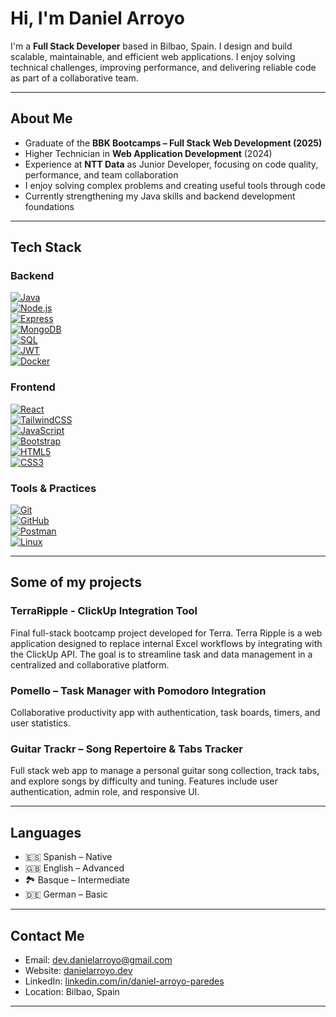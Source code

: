 # Hi, I'm Daniel Arroyo

I'm a **Full Stack Developer** based in Bilbao, Spain. I design and build scalable, maintainable, and efficient web applications. I enjoy solving technical challenges, improving performance, and delivering reliable code as part of a collaborative team.

---

## About Me

- Graduate of the **BBK Bootcamps – Full Stack Web Development (2025)**
- Higher Technician in **Web Application Development** (2024)
- Experience at **NTT Data** as Junior Developer, focusing on code quality, performance, and team collaboration
- I enjoy solving complex problems and creating useful tools through code
- Currently strengthening my Java skills and backend development foundations

---

## Tech Stack

### Backend  
[![Java](https://img.shields.io/badge/Java-ED8B00?style=for-the-badge&logo=openjdk&logoColor=white)](https://java.com/)  
[![Node.js](https://img.shields.io/badge/Node.js-339933?style=for-the-badge&logo=node.js&logoColor=white)](https://nodejs.org/)  
[![Express](https://img.shields.io/badge/Express.js-000?style=for-the-badge&logo=express&logoColor=white)](https://expressjs.com/)  
[![MongoDB](https://img.shields.io/badge/MongoDB-47A248?style=for-the-badge&logo=mongodb&logoColor=white)](https://www.mongodb.com/)  
[![SQL](https://img.shields.io/badge/SQL-4479A1?style=for-the-badge&logo=mysql&logoColor=white)](https://www.mysql.com/)  
[![JWT](https://img.shields.io/badge/JWT-black?style=for-the-badge&logo=jsonwebtokens&logoColor=white)](https://jwt.io/)  
[![Docker](https://img.shields.io/badge/Docker-2496ED?style=for-the-badge&logo=docker&logoColor=white)](https://www.docker.com/)

### Frontend  
[![React](https://img.shields.io/badge/React-20232A?style=for-the-badge&logo=react&logoColor=61DAFB)](https://reactjs.org/)  
[![TailwindCSS](https://img.shields.io/badge/TailwindCSS-06B6D4?style=for-the-badge&logo=tailwindcss&logoColor=white)](https://tailwindcss.com/)  
[![JavaScript](https://img.shields.io/badge/JavaScript-F7DF1E?style=for-the-badge&logo=javascript&logoColor=black)](https://developer.mozilla.org/en-US/docs/Web/JavaScript)  
[![Bootstrap](https://img.shields.io/badge/Bootstrap-7952B3?style=for-the-badge&logo=bootstrap&logoColor=white)](https://getbootstrap.com/)  
[![HTML5](https://img.shields.io/badge/HTML5-E34F26?style=for-the-badge&logo=html5&logoColor=white)](https://developer.mozilla.org/en-US/docs/Web/HTML)  
[![CSS3](https://img.shields.io/badge/CSS3-1572B6?style=for-the-badge&logo=css3&logoColor=white)](https://developer.mozilla.org/en-US/docs/Web/CSS)

### Tools & Practices  
[![Git](https://img.shields.io/badge/Git-F05032?style=for-the-badge&logo=git&logoColor=white)](https://git-scm.com/)  
[![GitHub](https://img.shields.io/badge/GitHub-181717?style=for-the-badge&logo=github&logoColor=white)](https://github.com/)  
[![Postman](https://img.shields.io/badge/Postman-FF6C37?style=for-the-badge&logo=postman&logoColor=white)](https://www.postman.com/)  
[![Linux](https://img.shields.io/badge/Linux-FCC624?style=for-the-badge&logo=linux&logoColor=black)](https://www.linux.org/)

---

## Some of my projects

### TerraRipple - ClickUp Integration Tool
Final full-stack bootcamp project developed for Terra. Terra Ripple is a web application designed to replace internal Excel workflows by integrating with the ClickUp API. The goal is to streamline task and data management in a centralized and collaborative platform.

### Pomello – Task Manager with Pomodoro Integration
Collaborative productivity app with authentication, task boards, timers, and user statistics.  

### Guitar Trackr – Song Repertoire & Tabs Tracker
Full stack web app to manage a personal guitar song collection, track tabs, and explore songs by difficulty and tuning. Features include user authentication, admin role, and responsive UI.

---

## Languages

- 🇪🇸 Spanish – Native  
- 🇬🇧 English – Advanced  
- 🏞️ Basque – Intermediate  
- 🇩🇪 German – Basic  

---

## Contact Me

- Email: [dev.danielarroyo@gmail.com](mailto:dev.danielarroyo@gmail.com)  
- Website: [danielarroyo.dev](https://danielarroyo.dev)  
- LinkedIn: [linkedin.com/in/daniel-arroyo-paredes](https://www.linkedin.com/in/daniel-arroyo-paredes/)  
- Location: Bilbao, Spain

---
